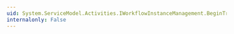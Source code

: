 ```yaml
---
uid: System.ServiceModel.Activities.IWorkflowInstanceManagement.BeginTransactedTerminate(System.Guid,System.String,System.AsyncCallback,System.Object)
internalonly: False
---
```

